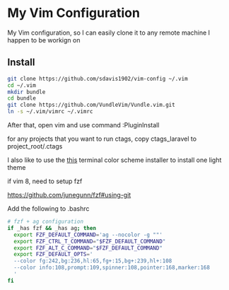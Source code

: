 # My Vim Configuration

My Vim configuration, so I can easily clone it to any remote machine I happen to be workign on

## Install

``` bash
git clone https://github.com/sdavis1902/vim-config ~/.vim
cd ~/.vim
mkdir bundle
cd bundle
git clone https://github.com/VundleVim/Vundle.vim.git
ln -s ~/.vim/vimrc ~/.vimrc
```

After that, open vim and use command :PluginInstall

for any projects that you want to run ctags, copy ctags_laravel to project_root/.ctags

I also like to use the [this](https://github.com/Mayccoll/Gogh) terminal color scheme installer to install one light theme

if vim 8, need to setup fzf

https://github.com/junegunn/fzf#using-git

Add the following to .bashrc

``` bash
# fzf + ag configuration
if _has fzf && _has ag; then
  export FZF_DEFAULT_COMMAND='ag --nocolor -g ""'
  export FZF_CTRL_T_COMMAND="$FZF_DEFAULT_COMMAND"
  export FZF_ALT_C_COMMAND="$FZF_DEFAULT_COMMAND"
  export FZF_DEFAULT_OPTS='
  --color fg:242,bg:236,hl:65,fg+:15,bg+:239,hl+:108
  --color info:108,prompt:109,spinner:108,pointer:168,marker:168
  '
fi
```
